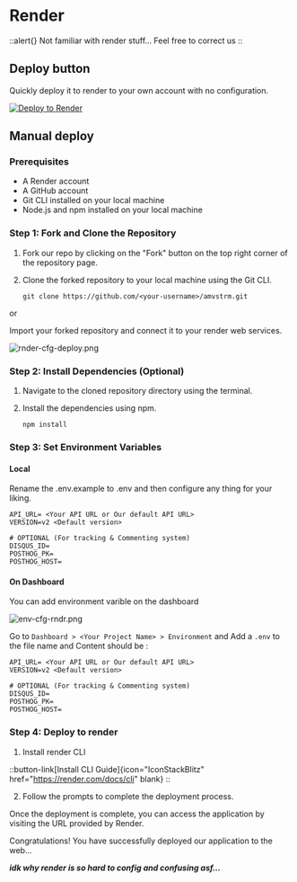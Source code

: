# Render

::alert{}
Not familiar with render stuff... Feel free to correct us
::

## Deploy button

Quickly deploy it to render to your own account with no configuration.


[![Deploy to Render](https://render.com/images/deploy-to-render-button.svg)](https://render.com/deploy?repo=https://github.com/amvstrm/amvstrm)

## Manual deploy

### Prerequisites

- A Render account
- A GitHub account
- Git CLI installed on your local machine
- Node.js and npm installed on your local machine

### Step 1: Fork and Clone the Repository

1. Fork our repo by clicking on the "Fork" button on the top right corner of the repository page.
2. Clone the forked repository to your local machine using the Git CLI.

   ```
   git clone https://github.com/<your-username>/amvstrm.git
   ```

  or
  
  Import your forked repository and connect it to your render web services.

  ![rnder-cfg-deploy.png](/docs_assets/rnder-cfg-deploy.png)


### Step 2: Install Dependencies (Optional)

1. Navigate to the cloned repository directory using the terminal.
2. Install the dependencies using npm.

   ```
   npm install
   ```

### Step 3: Set Environment Variables

#### Local

Rename the .env.example to .env and then configure any thing for your liking.

```
API_URL= <Your API URL or Our default API URL>
VERSION=v2 <Default version>

# OPTIONAL (For tracking & Commenting system)
DISQUS_ID=
POSTHOG_PK=
POSTHOG_HOST=
```

#### On Dashboard

You can add environment varible on the dashboard

![env-cfg-rndr.png](/docs_assets/env-cfg-rndr.png)

Go to `Dashboard > <Your Project Name> > Environment` and Add a `.env` to the file name and Content should be : 

```
API_URL= <Your API URL or Our default API URL>
VERSION=v2 <Default version>

# OPTIONAL (For tracking & Commenting system)
DISQUS_ID=
POSTHOG_PK=
POSTHOG_HOST=
```


### Step 4: Deploy to render

1. Install render CLI

  ::button-link[Install CLI Guide]{icon="IconStackBlitz" href="https://render.com/docs/cli" blank}
  ::

2. Follow the prompts to complete the deployment process.

Once the deployment is complete, you can access the application by visiting the URL provided by Render.  

Congratulations! You have successfully deployed our application to the web...

_**idk why render is so hard to config and confusing asf...**_
